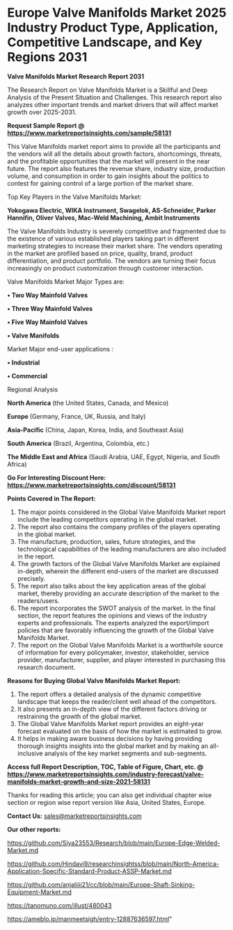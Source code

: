 # Europe Valve Manifolds Market 2025 Industry Product Type, Application, Competitive Landscape, and Key Regions 2031

<strong>Valve Manifolds Market Research Report 2031</strong>

The Research Report on Valve Manifolds Market is a Skillful and Deep Analysis of the Present Situation and Challenges. This research report also analyzes other important trends and market drivers that will affect market growth over 2025-2031.

<strong>Request Sample Report @ <a href=https://www.marketreportsinsights.com/sample/58131>https://www.marketreportsinsights.com/sample/58131</a></strong>

This Valve Manifolds market report aims to provide all the participants and the vendors will all the details about growth factors, shortcomings, threats, and the profitable opportunities that the market will present in the near future. The report also features the revenue share, industry size, production volume, and consumption in order to gain insights about the politics to contest for gaining control of a large portion of the market share.

Top Key Players in the Valve Manifolds Market:

<strong>Yokogawa Electric, WIKA Instrument, Swagelok, AS-Schneider, Parker Hannifin, Oliver Valves, Mac-Weld Machining, Ambit Instruments</strong>

The Valve Manifolds Industry is severely competitive and fragmented due to the existence of various established players taking part in different marketing strategies to increase their market share. The vendors operating in the market are profiled based on price, quality, brand, product differentiation, and product portfolio. The vendors are turning their focus increasingly on product customization through customer interaction.

Valve Manifolds Market Major Types are:

<strong>• Two Way Mainfold Valves

• Three Way Mainfold Valves

• Five Way Mainfold Valves

• Valve Manifolds</strong>

Market Major end-user applications :

<strong>• Industrial

• Commercial</strong>

Regional Analysis

</u><strong><b>North America</b></strong> (the United States, Canada, and Mexico)

<strong><b>Europe </b></strong>(Germany, France, UK, Russia, and Italy)

<strong><b>Asia-Pacific</b></strong> (China, Japan, Korea, India, and Southeast Asia)

<strong><b>South America</b></strong> (Brazil, Argentina, Colombia, etc.)

<strong><b>The Middle East and Africa</b></strong> (Saudi Arabia, UAE, Egypt, Nigeria, and South Africa)

<strong>Go For Interesting Discount Here: <a href=https://www.marketreportsinsights.com/discount/58131>https://www.marketreportsinsights.com/discount/58131</a></strong>

<strong>Points Covered in The Report:</strong>
<ol>
  <li>The major points considered in the Global Valve Manifolds Market report include the leading competitors operating in the global market.</li>
  <li>The report also contains the company profiles of the players operating in the global market.</li>
  <li>The manufacture, production, sales, future strategies, and the technological capabilities of the leading manufacturers are also included in the report.</li>
  <li>The growth factors of the Global Valve Manifolds Market are explained in-depth, wherein the different end-users of the market are discussed precisely.</li>
  <li>The report also talks about the key application areas of the global market, thereby providing an accurate description of the market to the readers/users.</li>
  <li>The report incorporates the SWOT analysis of the market. In the final section, the report features the opinions and views of the industry experts and professionals. The experts analyzed the export/import policies that are favorably influencing the growth of the Global Valve Manifolds Market.</li>
  <li>The report on the Global Valve Manifolds Market is a worthwhile source of information for every policymaker, investor, stakeholder, service provider, manufacturer, supplier, and player interested in purchasing this research document.</li>
</ol>
<strong>Reasons for Buying Global Valve Manifolds Market Report:</strong>

<ol>
  <li>The report offers a detailed analysis of the dynamic competitive landscape that keeps the reader/client well ahead of the competitors.</li>
  <li>It also presents an in-depth view of the different factors driving or restraining the growth of the global market.</li>
  <li>The Global Valve Manifolds Market report provides an eight-year forecast evaluated on the basis of how the market is estimated to grow.</li>
  <li>It helps in making aware business decisions by having providing thorough insights insights into the global market and by making an all-inclusive analysis of the key market segments and sub-segments.</li>
</ol>
<strong>Access full Report Description, TOC, Table of Figure, Chart, etc. @ <a href=https://www.marketreportsinsights.com/industry-forecast/valve-manifolds-market-growth-and-size-2021-58131>https://www.marketreportsinsights.com/industry-forecast/valve-manifolds-market-growth-and-size-2021-58131</a></strong>


Thanks for reading this article; you can also get individual chapter wise section or region wise report version like Asia, United States, Europe.

<strong>Contact Us:</strong>
sales@marketreportsinsights.com

<strong>Our other reports:</strong>

<a href=https://github.com/Siya23553/Research/blob/main/Europe-Edge-Welded-Market.md>https://github.com/Siya23553/Research/blob/main/Europe-Edge-Welded-Market.md</a>

<a href=https://github.com/Hindavi9/researchinsightss/blob/main/North-America-Application-Specific-Standard-Product-ASSP-Market.md>https://github.com/Hindavi9/researchinsightss/blob/main/North-America-Application-Specific-Standard-Product-ASSP-Market.md</a>

<a href=https://github.com/anjaliiii21/cc/blob/main/Europe-Shaft-Sinking-Equipment-Market.md>https://github.com/anjaliiii21/cc/blob/main/Europe-Shaft-Sinking-Equipment-Market.md</a>

<a href=https://tanomuno.com/illust/480043>https://tanomuno.com/illust/480043</a>

<a href=https://ameblo.jp/manmeetsigh/entry-12887636597.html>https://ameblo.jp/manmeetsigh/entry-12887636597.html</a>"
